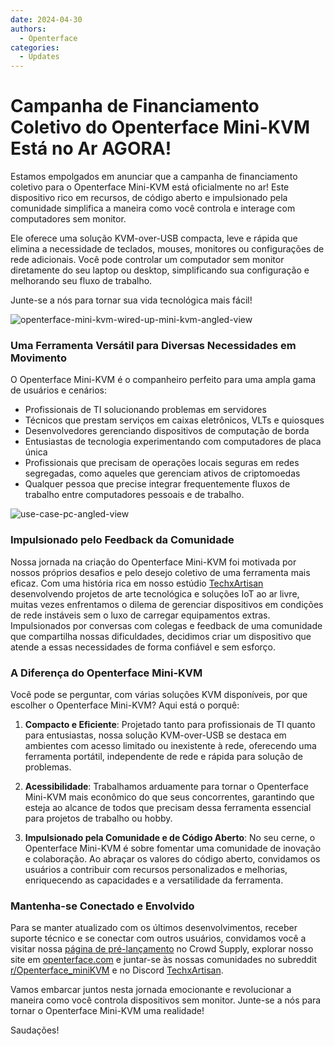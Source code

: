 ```yaml
---
date: 2024-04-30
authors:
  - Openterface
categories:
  - Updates
---
```


# Campanha de Financiamento Coletivo do Openterface Mini-KVM Está no Ar AGORA!

Estamos empolgados em anunciar que a campanha de financiamento coletivo para o Openterface Mini-KVM está oficialmente no ar! Este dispositivo rico em recursos, de código aberto e impulsionado pela comunidade simplifica a maneira como você controla e interage com computadores sem monitor.

Ele oferece uma solução KVM-over-USB compacta, leve e rápida que elimina a necessidade de teclados, mouses, monitores ou configurações de rede adicionais. Você pode controlar um computador sem monitor diretamente do seu laptop ou desktop, simplificando sua configuração e melhorando seu fluxo de trabalho.

Junte-se a nós para tornar sua vida tecnológica mais fácil!

![openterface-mini-kvm-wired-up-mini-kvm-angled-view](https://www.crowdsupply.com/img/418f/c93dc838-7dbf-4281-b6e0-16f1bee6418f/openterface-mini-kvm-wired-up-mini-kvm-angled-view_jpg_gallery-lg.jpg)

### Uma Ferramenta Versátil para Diversas Necessidades em Movimento

O Openterface Mini-KVM é o companheiro perfeito para uma ampla gama de usuários e cenários:

- Profissionais de TI solucionando problemas em servidores
- Técnicos que prestam serviços em caixas eletrônicos, VLTs e quiosques
- Desenvolvedores gerenciando dispositivos de computação de borda
- Entusiastas de tecnologia experimentando com computadores de placa única
- Profissionais que precisam de operações locais seguras em redes segregadas, como aqueles que gerenciam ativos de criptomoedas
- Qualquer pessoa que precise integrar frequentemente fluxos de trabalho entre computadores pessoais e de trabalho.

![use-case-pc-angled-view](https://www.crowdsupply.com/img/4003/335f6301-8abd-4efd-9803-9c6f8c6d4003/use-case-pc-angled-view_jpg_gallery-lg.jpg)

### Impulsionado pelo Feedback da Comunidade

Nossa jornada na criação do Openterface Mini-KVM foi motivada por nossos próprios desafios e pelo desejo coletivo de uma ferramenta mais eficaz. Com uma história rica em nosso estúdio [TechxArtisan](https://techxartisan.com/en/) desenvolvendo projetos de arte tecnológica e soluções IoT ao ar livre, muitas vezes enfrentamos o dilema de gerenciar dispositivos em condições de rede instáveis sem o luxo de carregar equipamentos extras. Impulsionados por conversas com colegas e feedback de uma comunidade que compartilha nossas dificuldades, decidimos criar um dispositivo que atende a essas necessidades de forma confiável e sem esforço.

### A Diferença do Openterface Mini-KVM

Você pode se perguntar, com várias soluções KVM disponíveis, por que escolher o Openterface Mini-KVM? Aqui está o porquê:

1. **Compacto e Eficiente**: Projetado tanto para profissionais de TI quanto para entusiastas, nossa solução KVM-over-USB se destaca em ambientes com acesso limitado ou inexistente à rede, oferecendo uma ferramenta portátil, independente de rede e rápida para solução de problemas.
    
2. **Acessibilidade**: Trabalhamos arduamente para tornar o Openterface Mini-KVM mais econômico do que seus concorrentes, garantindo que esteja ao alcance de todos que precisam dessa ferramenta essencial para projetos de trabalho ou hobby.
    
3. **Impulsionado pela Comunidade e de Código Aberto**: No seu cerne, o Openterface Mini-KVM é sobre fomentar uma comunidade de inovação e colaboração. Ao abraçar os valores do código aberto, convidamos os usuários a contribuir com recursos personalizados e melhorias, enriquecendo as capacidades e a versatilidade da ferramenta.

### Mantenha-se Conectado e Envolvido

Para se manter atualizado com os últimos desenvolvimentos, receber suporte técnico e se conectar com outros usuários, convidamos você a visitar nossa [página de pré-lançamento](https://www.crowdsupply.com/techxartisan/openterface-mini-kvm) no Crowd Supply, explorar nosso site em [openterface.com](/) e juntar-se às nossas comunidades no subreddit [r/Openterface_miniKVM](/reddit) e no Discord [TechxArtisan](https://discord.com/invite/4khsrbGS).

Vamos embarcar juntos nesta jornada emocionante e revolucionar a maneira como você controla dispositivos sem monitor. Junte-se a nós para tornar o Openterface Mini-KVM uma realidade!

Saudações!
